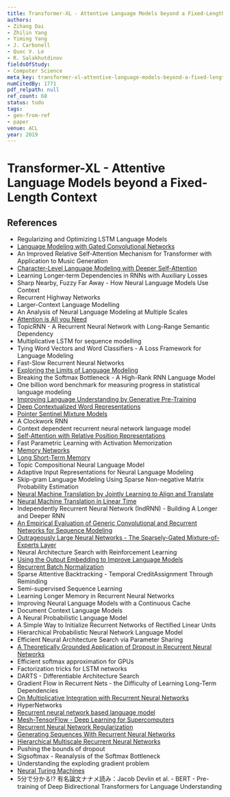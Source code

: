 ```yaml
---
title: Transformer-XL - Attentive Language Models beyond a Fixed-Length Context
authors:
- Zihang Dai
- Zhilin Yang
- Yiming Yang
- J. Carbonell
- Quoc V. Le
- R. Salakhutdinov
fieldsOfStudy:
- Computer Science
meta_key: transformer-xl-attentive-language-models-beyond-a-fixed-length-context
numCitedBy: 1771
pdf_relpath: null
ref_count: 68
status: todo
tags:
- gen-from-ref
- paper
venue: ACL
year: 2019
---
```


# Transformer-XL - Attentive Language Models beyond a Fixed-Length Context

## References

- Regularizing and Optimizing LSTM Language Models
- [Language Modeling with Gated Convolutional Networks](./language-modeling-with-gated-convolutional-networks.md)
- An Improved Relative Self-Attention Mechanism for Transformer with Application to Music Generation
- [Character-Level Language Modeling with Deeper Self-Attention](./character-level-language-modeling-with-deeper-self-attention.md)
- Learning Longer-term Dependencies in RNNs with Auxiliary Losses
- Sharp Nearby, Fuzzy Far Away - How Neural Language Models Use Context
- Recurrent Highway Networks
- Larger-Context Language Modelling
- An Analysis of Neural Language Modeling at Multiple Scales
- [Attention is All you Need](./attention-is-all-you-need.md)
- TopicRNN - A Recurrent Neural Network with Long-Range Semantic Dependency
- Multiplicative LSTM for sequence modelling
- Tying Word Vectors and Word Classifiers - A Loss Framework for Language Modeling
- Fast-Slow Recurrent Neural Networks
- [Exploring the Limits of Language Modeling](./exploring-the-limits-of-language-modeling.md)
- Breaking the Softmax Bottleneck - A High-Rank RNN Language Model
- One billion word benchmark for measuring progress in statistical language modeling
- [Improving Language Understanding by Generative Pre-Training](./improving-language-understanding-by-generative-pre-training.md)
- [Deep Contextualized Word Representations](./deep-contextualized-word-representations.md)
- [Pointer Sentinel Mixture Models](./pointer-sentinel-mixture-models.md)
- A Clockwork RNN
- Context dependent recurrent neural network language model
- [Self-Attention with Relative Position Representations](./self-attention-with-relative-position-representations.md)
- Fast Parametric Learning with Activation Memorization
- [Memory Networks](./memory-networks.md)
- [Long Short-Term Memory](./long-short-term-memory.md)
- Topic Compositional Neural Language Model
- Adaptive Input Representations for Neural Language Modeling
- Skip-gram Language Modeling Using Sparse Non-negative Matrix Probability Estimation
- [Neural Machine Translation by Jointly Learning to Align and Translate](./neural-machine-translation-by-jointly-learning-to-align-and-translate.md)
- [Neural Machine Translation in Linear Time](./neural-machine-translation-in-linear-time.md)
- Independently Recurrent Neural Network (IndRNN) - Building A Longer and Deeper RNN
- [An Empirical Evaluation of Generic Convolutional and Recurrent Networks for Sequence Modeling](./an-empirical-evaluation-of-generic-convolutional-and-recurrent-networks-for-sequence-modeling.md)
- [Outrageously Large Neural Networks - The Sparsely-Gated Mixture-of-Experts Layer](./outrageously-large-neural-networks-the-sparsely-gated-mixture-of-experts-layer.md)
- Neural Architecture Search with Reinforcement Learning
- [Using the Output Embedding to Improve Language Models](./using-the-output-embedding-to-improve-language-models.md)
- [Recurrent Batch Normalization](./recurrent-batch-normalization.md)
- Sparse Attentive Backtracking - Temporal CreditAssignment Through Reminding
- Semi-supervised Sequence Learning
- Learning Longer Memory in Recurrent Neural Networks
- Improving Neural Language Models with a Continuous Cache
- Document Context Language Models
- A Neural Probabilistic Language Model
- A Simple Way to Initialize Recurrent Networks of Rectified Linear Units
- Hierarchical Probabilistic Neural Network Language Model
- Efficient Neural Architecture Search via Parameter Sharing
- [A Theoretically Grounded Application of Dropout in Recurrent Neural Networks](./a-theoretically-grounded-application-of-dropout-in-recurrent-neural-networks.md)
- Efficient softmax approximation for GPUs
- Factorization tricks for LSTM networks
- DARTS - Differentiable Architecture Search
- Gradient Flow in Recurrent Nets - the Difficulty of Learning Long-Term Dependencies
- [On Multiplicative Integration with Recurrent Neural Networks](./on-multiplicative-integration-with-recurrent-neural-networks.md)
- HyperNetworks
- [Recurrent neural network based language model](./recurrent-neural-network-based-language-model.md)
- [Mesh-TensorFlow - Deep Learning for Supercomputers](./mesh-tensorflow-deep-learning-for-supercomputers.md)
- [Recurrent Neural Network Regularization](./recurrent-neural-network-regularization.md)
- [Generating Sequences With Recurrent Neural Networks](./generating-sequences-with-recurrent-neural-networks.md)
- [Hierarchical Multiscale Recurrent Neural Networks](./hierarchical-multiscale-recurrent-neural-networks.md)
- Pushing the bounds of dropout
- Sigsoftmax - Reanalysis of the Softmax Bottleneck
- Understanding the exploding gradient problem
- [Neural Turing Machines](./neural-turing-machines.md)
- 5分で分かる!? 有名論文ナナメ読み：Jacob Devlin et al. - BERT - Pre-training of Deep Bidirectional Transformers for Language Understanding
